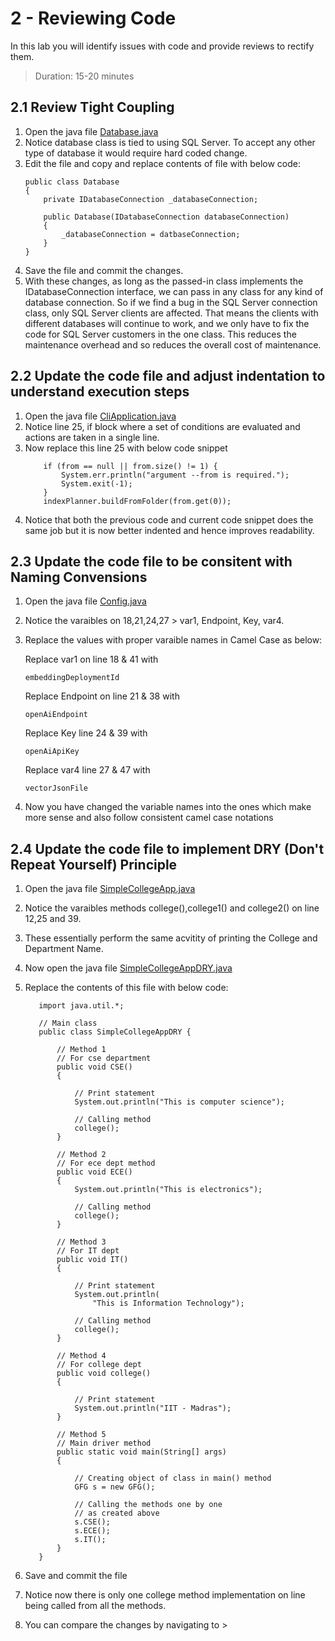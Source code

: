 # 2 - Reviewing Code
In this lab you will identify issues with code and provide reviews to rectify them.
> Duration: 15-20 minutes

## 2.1 Review Tight Coupling

1. Open the java file [Database.java](../codeReview/Database.java)
2. Notice database class is tied to using SQL Server. To accept any other type of database it would require hard coded change.
3. Edit the file and copy and replace contents of file with below code:
   ```
   public class Database
   {
       private IDatabaseConnection _databaseConnection;
   
       public Database(IDatabaseConnection databaseConnection)
       {
           _databaseConnection = datbaseConnection;
       }
   }
   ```
5. Save the file and commit the changes.
6. With these changes, as long as the passed-in class implements the IDatabaseConnection interface, we can pass in any class for any kind of database connection. So if we find a bug in the SQL Server connection class, only SQL Server clients are affected. That means the clients with different databases will continue to work, and we only have to fix the code for SQL Server customers in the one class. This reduces the maintenance overhead and so reduces the overall cost of maintenance.

## 2.2 Update the code file and adjust indentation to understand execution steps

1. Open the java file [CliApplication.java](../spring-chatgpt-sample-main/spring-chatgpt-sample-cli/src/main/java/com/microsoft/azure/spring/chatgpt/sample/cli/CliApplication.java)
2. Notice line 25, if block where a set of conditions are evaluated and actions are taken in a single line.
3. Now replace this line 25 with below code snippet
    ```
        if (from == null || from.size() != 1) {
            System.err.println("argument --from is required.");
            System.exit(-1);
        }
        indexPlanner.buildFromFolder(from.get(0));
     ```
4. Notice that both the previous code and current code snippet does the same job but it is now better indented and hence improves readability.

## 2.3 Update the code file to be consitent with Naming Convensions

1. Open the java file [Config.java](../spring-chatgpt-sample-main/spring-chatgpt-sample-cli/src/main/java/com/microsoft/azure/spring/chatgpt/sample/cli/Config.java)
2. Notice the varaibles on 18,21,24,27 > var1, Endpoint, Key, var4.
3. Replace the values with proper varaible names in Camel Case as below:

    Replace var1 on line 18 & 41 with 
    ```
    embeddingDeploymentId 
    ```
    Replace Endpoint on line 21 & 38 with 
    ```
    openAiEndpoint
    ```
    Replace Key line 24 & 39 with 
    ```
    openAiApiKey
    ```
    Replace var4 line 27 & 47 with 
    ```
    vectorJsonFile
    ```
4. Now you have changed the variable names into the ones which make more sense and also follow consistent camel case notations

## 2.4 Update the code file to implement DRY (Don't Repeat Yourself) Principle
1. Open the java file [SimpleCollegeApp.java](../dry-principle/SimpleCollegeApp.java)
2. Notice the varaibles methods college(),college1() and college2() on line 12,25 and 39.
3. These essentially perform the same acvitity of printing the College and Department Name.
4. Now open the java file [SimpleCollegeAppDRY.java](../dry-principle/SimpleCollegeAppDRY.java)
5. Replace the contents of this file with below code:

   ```
      import java.util.*;
       
      // Main class
      public class SimpleCollegeAppDRY {
       
          // Method 1
          // For cse department
          public void CSE()
          {
       
              // Print statement
              System.out.println("This is computer science");
       
              // Calling method
              college();
          }
       
          // Method 2
          // For ece dept method
          public void ECE()
          {
              System.out.println("This is electronics");
       
              // Calling method
              college();
          }
       
          // Method 3
          // For IT dept
          public void IT()
          {
       
              // Print statement
              System.out.println(
                  "This is Information Technology");
       
              // Calling method
              college();
          }
       
          // Method 4
          // For college dept
          public void college()
          {
       
              // Print statement
              System.out.println("IIT - Madras");
          }
       
          // Method 5
          // Main driver method
          public static void main(String[] args)
          {
       
              // Creating object of class in main() method
              GFG s = new GFG();
       
              // Calling the methods one by one
              // as created above
              s.CSE();
              s.ECE();
              s.IT();
          }
      }
   ```
6. Save and commit the file
7. Notice now there is only one college method implementation on line being called from all the methods.
8. You can compare the changes by navigating to > 
